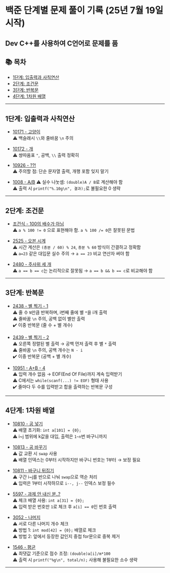 # 백준 단계별 문제 풀이 기록 (25년 7월 19일 시작)
## Dev C++를 사용하여 C언어로 문제를 품

## 📚 목차
- [1단계: 입출력과 사칙연산](#1단계-입출력과-사칙연산)
- [2단계: 조건문](#2단계-조건문)
- [3단계: 반복문](#3단계-반복문)
- [4단계: 1차원 배열](#4단계-1차원-배열)

---

## 1단계: 입출력과 사칙연산
- [10171 - 고양이](https://www.acmicpc.net/problem/10171)  
  ⚠️ 백슬래시 `\\`와 줄바꿈 `\n` 주의
  
- [10172 - 개](https://www.acmicpc.net/problem/10172)  
  ⚠️ 쌍따옴표 `"`, 공백, `\\` 출력 정확히
  
- [10926 - ??!](https://www.acmicpc.net/problem/10926)  
  ⚠️ 주의할 점: 단순 문자열 출력, 개행 포함 잊지 말기
  
- [1008 - A/B](https://www.acmicpc.net/problem/1008)
  ⚠️ 실수 나눗셈: `(double)A / B`로 계산해야 함  
  ⚠️ 출력 시 `printf("%.10g\n", 결과);`로 불필요한 0 생략
  
---

## 2단계: 조건문
- [조건식 - 100의 배수가 아님](https://www.acmicpc.net/problem/2753)  
  ⚠️ `a % 100 != 0` 으로 표현해야 함. `a % 100 /= 0`은 잘못된 문법
  
- [2525 - 오븐 시계](https://www.acmicpc.net/problem/2525)  
  ⚠️ 시간 계산은 `(총분 / 60) % 24`, `총분 % 60` 방식이 간결하고 정확함  
  ⚠️ `a=23` 같은 대입문 실수 주의 → `a == 23` 비교 연산자 써야 함
  
- [2480 - 주사위 세 개](https://www.acmicpc.net/problem/2480)  
  ⚠️ `a == b == c`는 논리적으로 잘못됨 → `a == b && b == c`로 비교해야 함
  
---

## 3단계: 반복문
- [2438 - 별 찍기 - 1](https://www.acmicpc.net/problem/2438)  
  ⚠️ 줄 수 `N`만큼 반복하며, i번째 줄에 별 `*`을 i개 출력  
  ⚠️ 줄바꿈 `\n` 주의, 공백 없이 별만 출력  
  ✔️ 이중 반복문 (줄 수 + 별 개수)
  
- [2439 - 별 찍기 - 2](https://www.acmicpc.net/problem/2439)  
  ⚠️ 오른쪽 정렬된 별 출력 → 공백 먼저 출력 후 별 `*` 출력  
  ⚠️ 줄바꿈 `\n` 주의, 공백 개수는 `N - i`  
  ✔️ 이중 반복문 (공백 + 별 개수)
  
- [10951 - A+B - 4](https://www.acmicpc.net/problem/10951)  
  ⚠️ 입력 개수 없음 → EOF(End Of File)까지 계속 입력받기  
  ⚠️ C에서는 `while(scanf(...) != EOF)` 형태 사용  
  ✔️ 줄마다 두 수를 입력받고 합을 출력하는 반복문 구성
  
---

## 4단계: 1차원 배열
- [10810 - 공 넣기](https://www.acmicpc.net/problem/10810)  
  ⚠️ 배열 초기화: `int a[101] = {0};`  
  ⚠️ i~j 범위에 k값을 대입, 출력은 `1~n`번 바구니까지  

- [10813 - 공 바꾸기](https://www.acmicpc.net/problem/10813)  
  ⚠️ 값 교환 시 `swap` 사용  
  ⚠️ 배열 인덱스는 0부터 시작하지만 바구니 번호는 1부터 → 보정 필요  

- [10811 - 바구니 뒤집기](https://www.acmicpc.net/problem/10811)  
  ⚠️ 구간 i~j를 반으로 나눠 `swap`으로 역순 처리  
  ⚠️ 입력은 1부터 시작하므로 `i--, j--` 인덱스 보정 필수  

- [5597 - 과제 안 내신 분..?](https://www.acmicpc.net/problem/5597)  
  ⚠️ 체크 배열 사용: `int a[31] = {0};`  
  ⚠️ 입력 받은 번호만 `1`로 체크 후 `a[i] == 0`인 번호 출력  

- [3052 - 나머지](https://www.acmicpc.net/problem/3052)  
  ⚠️ 서로 다른 나머지 개수 체크  
  ⚠️ 방법 1: `int mod[42] = {0};` 배열로 체크  
  ⚠️ 방법 2: 앞에서 등장한 값인지 중첩 for문으로 중복 제거  

- [1546 - 평균](https://www.acmicpc.net/problem/1546)  
  ⚠️ 최댓값 기준으로 점수 조정: `(double)a[i]/m*100`  
  ⚠️ 출력 시 `printf("%g\n", total/n);` 사용해 불필요한 소수 생략
---
